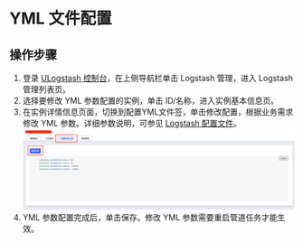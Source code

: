 # YML 文件配置

## 操作步骤

1. 登录 [ULogstash 控制台](https://console.ucloud.cn/ues/ulogstash)，在上侧导航栏单击 Logstash 管理，进入 Logstash 管理列表页。
2. 选择要修改 YML 参数配置的实例，单击 ID/名称，进入实例基本信息页。
3. 在实例详情信息页面，切换到配置YML文件签，单击修改配置，根据业务需求修改 YML 参数。详细参数说明，可参见 [Logstash 配置文件](https://www.elastic.co/guide/en/logstash/7.10/logstash-settings-file.html)。
![修改YML配置](/images/logstash/modify_ulogstash_ymlconfig_1.png)
4. YML 参数配置完成后，单击保存。修改 YML 参数需要重启管道任务才能生效。
